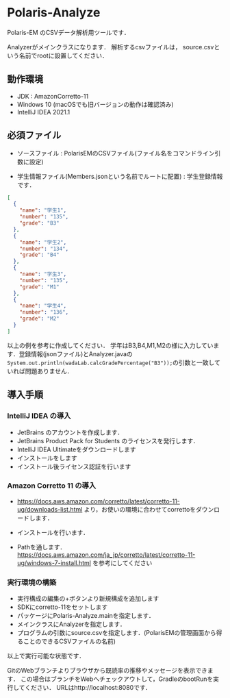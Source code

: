 # Polaris-Analyze
Polaris-EM のCSVデータ解析用ツールです．

Analyzerがメインクラスになります．
解析するcsvファイルは， source.csvという名前でrootに設置してください．

## 動作環境
- JDK : AmazonCorretto-11
- Windows 10 (macOSでも旧バージョンの動作は確認済み)
- IntelliJ IDEA 2021.1

## 必須ファイル
- ソースファイル : PolarisEMのCSVファイル(ファイル名をコマンドライン引数に設定)

- 学生情報ファイル(Members.jsonという名前でルートに配置) : 学生登録情報です．
```json
[
  {
    "name": "学生1",
    "number": "135",
    "grade": "B3"
  },
  {
    "name": "学生2",
    "number": "134",
    "grade": "B4"
  },
  {
    "name": "学生3",
    "number": "135",
    "grade": "M1"
  },  
  {
    "name": "学生4",
    "number": "136",
    "grade": "M2"
  }
]
```

以上の例を参考に作成してください．
学年はB3,B4,M1,M2の様に入力しています．登録情報(jsonファイル)とAnalyzer.javaの
`System.out.println(wadaLab.calcGradePercentage("B3"));`の引数と一致していれば問題ありません．

## 導入手順
### IntelliJ IDEA の導入
- JetBrains のアカウントを作成します．
- JetBrains Product Pack for Students のライセンスを発行します．
- IntelliJ IDEA Ultimateをダウンロードします
- インストールをします
- インストール後ライセンス認証を行います

### Amazon Corretto 11 の導入
- https://docs.aws.amazon.com/corretto/latest/corretto-11-ug/downloads-list.html
より，お使いの環境に合わせてcorrettoをダウンロードします．
  
- インストールを行います．

- Pathを通します．
  https://docs.aws.amazon.com/ja_jp/corretto/latest/corretto-11-ug/windows-7-install.html
  を参考にしてください
  
### 実行環境の構築
- 実行構成の編集の+ボタンより新規構成を追加します
- SDKにcorretto-11をセットします
- パッケージにPolaris-Analyze.mainを指定します．
- メインクラスにAnalyzerを指定します．
- プログラムの引数にsource.csvを指定します．(PolarisEMの管理画面から得ることのできるCSVファイルの名前)

以上で実行可能な状態です．

GitのWebブランチよりブラウザから既読率の推移やメッセージを表示できます．
この場合はブランチをWebへチェックアウトして，GradleのbootRunを実行してください．
URLはhttp://localhost:8080です．